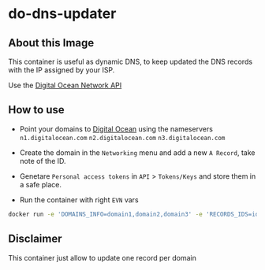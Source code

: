 # do-dns-updater

## About this Image

This container is useful as dynamic DNS, to keep updated the DNS records with the IP assigned by your ISP.

Use the [Digital Ocean Network API](https://developers.digitalocean.com/documentation/v2/#domain-records)

## How to use

- Point your domains to [Digital Ocean](https://m.do.co/c/b6dc7cce9ea7) using the nameservers
`n1.digitalocean.com`
`n2.digitalocean.com`
`n3.digitalocean.com`

- Create the domain in the `Networking` menu and add a new `A Record`, take note of the ID.
- Genetare `Personal access tokens` in `API` >  `Tokens/Keys` and store them in a safe place.

- Run the container with right `EVN` vars

```bash
docker run -e 'DOMAINS_INFO=domain1,domain2,domain3' -e 'RECORDS_IDS=id1,id2,id3' -e 'DO_API_KEY=your_personal_token' -name dns-updater --restart always jparadasb/do-dns-updater:latest
```

## Disclaimer

This container just allow to update one record per domain
